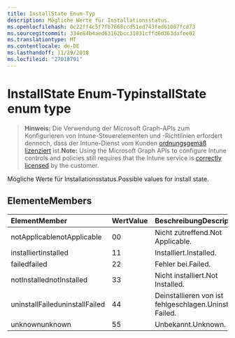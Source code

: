 ```yaml
---
title: InstallState Enum-Typ
description: Mögliche Werte für Installationsstatus.
ms.openlocfilehash: 0c22ff4c5f7fb7668ccd51ed743fed61087fcd73
ms.sourcegitcommit: 334e84b4aed63162bcc31831cffd6d363dafee02
ms.translationtype: MT
ms.contentlocale: de-DE
ms.lasthandoff: 11/29/2018
ms.locfileid: "27018791"
---
```

# <a name="installstate-enum-type"></a><span data-ttu-id="75c4b-103">InstallState Enum-Typ</span><span class="sxs-lookup"><span data-stu-id="75c4b-103">installState enum type</span></span>

> <span data-ttu-id="75c4b-104">**Hinweis:** Die Verwendung der Microsoft Graph-APIs zum Konfigurieren von Intune-Steuerelementen und -Richtlinien erfordert dennoch, dass der Intune-Dienst vom Kunden [ordnungsgemäß lizenziert](https://go.microsoft.com/fwlink/?linkid=839381) ist.</span><span class="sxs-lookup"><span data-stu-id="75c4b-104">**Note:** Using the Microsoft Graph APIs to configure Intune controls and policies still requires that the Intune service is [correctly licensed](https://go.microsoft.com/fwlink/?linkid=839381) by the customer.</span></span>

<span data-ttu-id="75c4b-105">Mögliche Werte für Installationsstatus.</span><span class="sxs-lookup"><span data-stu-id="75c4b-105">Possible values for install state.</span></span>
## <a name="members"></a><span data-ttu-id="75c4b-106">Elemente</span><span class="sxs-lookup"><span data-stu-id="75c4b-106">Members</span></span>
|<span data-ttu-id="75c4b-107">Element</span><span class="sxs-lookup"><span data-stu-id="75c4b-107">Member</span></span>|<span data-ttu-id="75c4b-108">Wert</span><span class="sxs-lookup"><span data-stu-id="75c4b-108">Value</span></span>|<span data-ttu-id="75c4b-109">Beschreibung</span><span class="sxs-lookup"><span data-stu-id="75c4b-109">Description</span></span>|
|:---|:---|:---|
|<span data-ttu-id="75c4b-110">notApplicable</span><span class="sxs-lookup"><span data-stu-id="75c4b-110">notApplicable</span></span>|<span data-ttu-id="75c4b-111">0</span><span class="sxs-lookup"><span data-stu-id="75c4b-111">0</span></span>|<span data-ttu-id="75c4b-112">Nicht zutreffend.</span><span class="sxs-lookup"><span data-stu-id="75c4b-112">Not Applicable.</span></span>|
|<span data-ttu-id="75c4b-113">installiert</span><span class="sxs-lookup"><span data-stu-id="75c4b-113">installed</span></span>|<span data-ttu-id="75c4b-114">1</span><span class="sxs-lookup"><span data-stu-id="75c4b-114">1</span></span>|<span data-ttu-id="75c4b-115">Installiert.</span><span class="sxs-lookup"><span data-stu-id="75c4b-115">Installed.</span></span>|
|<span data-ttu-id="75c4b-116">failed</span><span class="sxs-lookup"><span data-stu-id="75c4b-116">failed</span></span>|<span data-ttu-id="75c4b-117">2</span><span class="sxs-lookup"><span data-stu-id="75c4b-117">2</span></span>|<span data-ttu-id="75c4b-118">Fehler bei.</span><span class="sxs-lookup"><span data-stu-id="75c4b-118">Failed.</span></span>|
|<span data-ttu-id="75c4b-119">notInstalled</span><span class="sxs-lookup"><span data-stu-id="75c4b-119">notInstalled</span></span>|<span data-ttu-id="75c4b-120">3</span><span class="sxs-lookup"><span data-stu-id="75c4b-120">3</span></span>|<span data-ttu-id="75c4b-121">Nicht installiert.</span><span class="sxs-lookup"><span data-stu-id="75c4b-121">Not Installed.</span></span>|
|<span data-ttu-id="75c4b-122">uninstallFailed</span><span class="sxs-lookup"><span data-stu-id="75c4b-122">uninstallFailed</span></span>|<span data-ttu-id="75c4b-123">4</span><span class="sxs-lookup"><span data-stu-id="75c4b-123">4</span></span>|<span data-ttu-id="75c4b-124">Deinstallieren von ist fehlgeschlagen.</span><span class="sxs-lookup"><span data-stu-id="75c4b-124">Uninstall Failed.</span></span>|
|<span data-ttu-id="75c4b-125">unknown</span><span class="sxs-lookup"><span data-stu-id="75c4b-125">unknown</span></span>|<span data-ttu-id="75c4b-126">5</span><span class="sxs-lookup"><span data-stu-id="75c4b-126">5</span></span>|<span data-ttu-id="75c4b-127">Unbekannt.</span><span class="sxs-lookup"><span data-stu-id="75c4b-127">Unknown.</span></span>|



